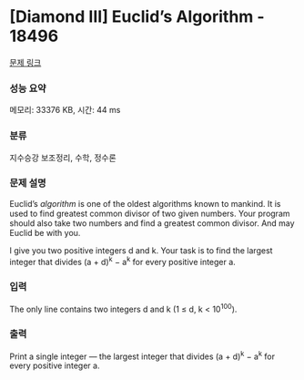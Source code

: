 # [Diamond III] Euclid’s Algorithm - 18496 

[문제 링크](https://www.acmicpc.net/problem/18496) 

### 성능 요약

메모리: 33376 KB, 시간: 44 ms

### 분류

지수승강 보조정리, 수학, 정수론

### 문제 설명

<p>Euclid’s <em>algorithm</em> is one of the oldest algorithms known to mankind. It is used to find greatest common divisor of two given numbers. Your program should also take two numbers and find a greatest common divisor. And may Euclid be with you.</p>

<p>I give you two positive integers d and k. Your task is to find the largest integer that divides (a + d)<sup>k</sup> − a<sup>k</sup> for every positive integer a.</p>

### 입력 

 <p>The only line contains two integers d and k (1 ≤ d, k < 10<sup>100</sup>).</p>

### 출력 

 <p>Print a single integer — the largest integer that divides (a + d)<sup>k</sup> − a<sup>k</sup> for every positive integer a.</p>

